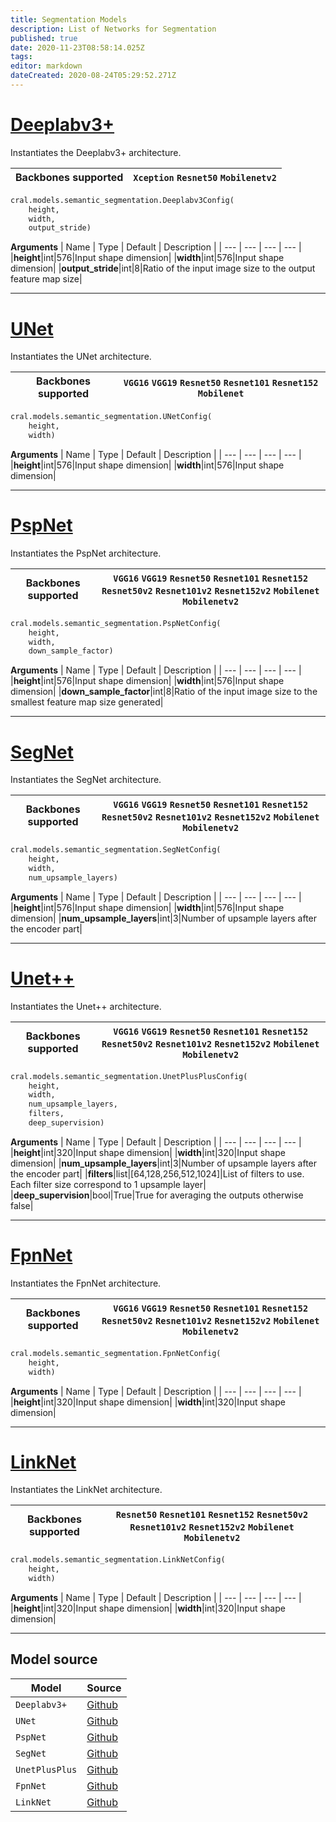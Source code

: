 ```yaml
---
title: Segmentation Models
description: List of Networks for Segmentation
published: true
date: 2020-11-23T08:58:14.025Z
tags: 
editor: markdown
dateCreated: 2020-08-24T05:29:52.271Z
---
```


# [Deeplabv3+](https://arxiv.org/pdf/1802.02611.pdf)
Instantiates the Deeplabv3+ architecture. 

| Backbones supported | `Xception` `Resnet50` `Mobilenetv2` |
| -- | --| 

```py
cral.models.semantic_segmentation.Deeplabv3Config(
    height, 
    width, 
    output_stride)
```
**Arguments**
| Name                  | Type        | Default     | Description                            |
| --- | --- | --- | --- |
|**height**|int|576|Input shape dimension|
|**width**|int|576|Input shape dimension|
|**output_stride**|int|8|Ratio of the input image size to the output feature map size|


---

# [UNet](https://arxiv.org/pdf/1505.04597.pdf)
Instantiates the UNet architecture. 

| Backbones supported | `VGG16` `VGG19` `Resnet50` `Resnet101` `Resnet152` `Mobilenet` |
| -- | --| 

```py
cral.models.semantic_segmentation.UNetConfig(
    height, 
    width)
```
**Arguments**
| Name                  | Type        | Default     | Description                            |
| --- | --- | --- | --- |
|**height**|int|576|Input shape dimension|
|**width**|int|576|Input shape dimension|

---

# [PspNet](https://arxiv.org/pdf/1612.01105.pdf)
Instantiates the PspNet architecture. 

| Backbones supported | `VGG16` `VGG19` `Resnet50` `Resnet101` `Resnet152` `Resnet50v2` `Resnet101v2` `Resnet152v2` `Mobilenet` `Mobilenetv2`|
| -- | --| 

```py
cral.models.semantic_segmentation.PspNetConfig(
    height, 
    width, 
    down_sample_factor)
```
**Arguments**
| Name                  | Type        | Default     | Description                            |
| --- | --- | --- | --- |
|**height**|int|576|Input shape dimension|
|**width**|int|576|Input shape dimension|
|**down_sample_factor**|int|8|Ratio of the input image size to the smallest feature map size generated|


---

# [SegNet](https://arxiv.org/pdf/1511.00561.pdf)
Instantiates the SegNet architecture. 

| Backbones supported | `VGG16` `VGG19` `Resnet50` `Resnet101` `Resnet152` `Resnet50v2` `Resnet101v2` `Resnet152v2` `Mobilenet` `Mobilenetv2`|
| -- | --| 

```py
cral.models.semantic_segmentation.SegNetConfig(
    height, 
    width, 
    num_upsample_layers)
```
**Arguments**
| Name                  | Type        | Default     | Description                            |
| --- | --- | --- | --- |
|**height**|int|576|Input shape dimension|
|**width**|int|576|Input shape dimension|
|**num_upsample_layers**|int|3|Number of upsample layers after the encoder part|


---

# [Unet++](https://arxiv.org/abs/1807.10165)
Instantiates the Unet++ architecture. 

| Backbones supported | `VGG16` `VGG19` `Resnet50` `Resnet101` `Resnet152` `Resnet50v2` `Resnet101v2` `Resnet152v2` `Mobilenet` `Mobilenetv2`|
| -- | --| 

```py
cral.models.semantic_segmentation.UnetPlusPlusConfig(
    height, 
    width, 
    num_upsample_layers, 
    filters, 
    deep_supervision)
```
**Arguments**
| Name                  | Type        | Default     | Description                            |
| --- | --- | --- | --- |
|**height**|int|320|Input shape dimension|
|**width**|int|320|Input shape dimension|
|**num_upsample_layers**|int|3|Number of upsample layers after the encoder part|
|**filters**|list|[64,128,256,512,1024]|List of filters to use. Each filter size correspond to 1 upsample layer|
|**deep_supervision**|bool|True|True for averaging the outputs otherwise false|


---

# [FpnNet](https://openaccess.thecvf.com/content_cvpr_2018_workshops/papers/w4/Seferbekov_Feature_Pyramid_Network_CVPR_2018_paper.pdf)
Instantiates the FpnNet architecture. 

| Backbones supported | `VGG16` `VGG19` `Resnet50` `Resnet101` `Resnet152` `Resnet50v2` `Resnet101v2` `Resnet152v2` `Mobilenet` `Mobilenetv2`|
| -- | --| 

```py
cral.models.semantic_segmentation.FpnNetConfig(
    height, 
    width)
```
**Arguments**
| Name                  | Type        | Default     | Description                            |
| --- | --- | --- | --- |
|**height**|int|320|Input shape dimension|
|**width**|int|320|Input shape dimension|


---

# [LinkNet](https://arxiv.org/pdf/1707.03718.pdf)
Instantiates the LinkNet architecture. 

| Backbones supported | `Resnet50` `Resnet101` `Resnet152` `Resnet50v2` `Resnet101v2` `Resnet152v2` `Mobilenet` `Mobilenetv2`|
| -- | --| 

```py
cral.models.semantic_segmentation.LinkNetConfig(
    height, 
    width)
```
**Arguments**
| Name                  | Type        | Default     | Description                            |
| --- | --- | --- | --- |
|**height**|int|320|Input shape dimension|
|**width**|int|320|Input shape dimension|


---


## Model source
| Model | Source |
|---|---|
|`Deeplabv3+` |  [Github](https://github.com/bonlime/keras-deeplab-v3-plus) |
|`UNet` |  [Github](https://github.com/divamgupta/image-segmentation-keras) |
|`PspNet` |  [Github](https://github.com/divamgupta/image-segmentation-keras) |
|`SegNet` |  [Github](https://github.com/divamgupta/image-segmentation-keras) |
|`UnetPlusPlus` |  [Github](https://github.com/CarryHJR/Nested-UNet) |
|`FpnNet` |  [Github](https://github.com/qubvel/segmentation_models) |
|`LinkNet` |  [Github](https://github.com/qubvel/segmentation_models) |




